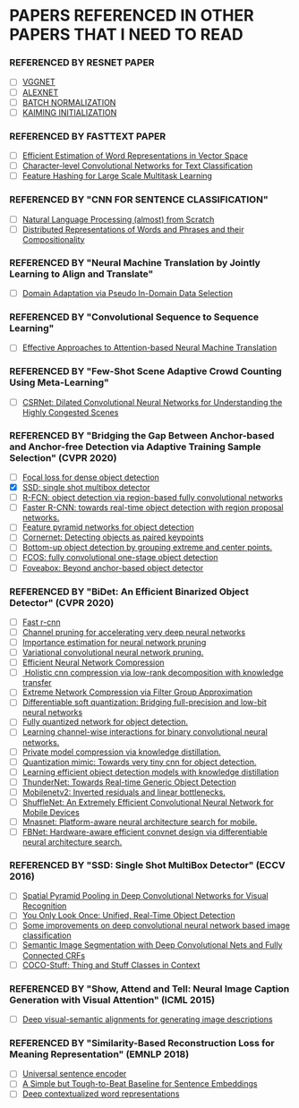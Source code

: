 # PAPERS REFERENCED IN OTHER PAPERS THAT I NEED TO READ

### REFERENCED BY RESNET PAPER
- [ ] [VGGNET](https://arxiv.org/pdf/1409.1556)
- [ ] [ALEXNET](https://papers.nips.cc/paper/4824-imagenet-classification-with-deep-convolutional-neural-networks.pdf)
- [ ] [BATCH NORMALIZATION](https://arxiv.org/pdf/1502.03167.pdf)
- [ ] [KAIMING INITIALIZATION](https://arxiv.org/abs/1502.01852)
  
### REFERENCED BY FASTTEXT PAPER
- [ ] [Efficient Estimation of Word Representations in Vector Space](https://arxiv.org/abs/1301.3781)
- [ ] [Character-level Convolutional Networks for Text Classification](https://papers.nips.cc/paper/5782-character-level-convolutional-networks-for-text-classification.pdf)
- [ ] [Feature Hashing for Large Scale Multitask Learning](https://alex.smola.org/papers/2009/Weinbergeretal09.pdf)

### REFERENCED BY "CNN FOR SENTENCE CLASSIFICATION"
- [ ] [Natural Language Processing (almost) from Scratch](https://arxiv.org/abs/1103.0398)
- [ ] [Distributed Representations of Words and Phrases and their Compositionality](https://arxiv.org/abs/1310.4546) 

### REFERENCED BY "Neural Machine Translation by Jointly Learning to Align and Translate"
- [ ] [Domain Adaptation via Pseudo In-Domain Data Selection](https://www.researchgate.net/publication/221012675_Domain_Adaptation_via_Pseudo_In-Domain_Data_Selection)

### REFERENCED BY "Convolutional Sequence to Sequence Learning"
- [ ] [Effective Approaches to Attention-based Neural Machine Translation](https://arxiv.org/pdf/1508.04025.pdf)

### REFERENCED BY "Few-Shot Scene Adaptive Crowd Counting Using Meta-Learning"
- [ ] [CSRNet: Dilated Convolutional Neural Networks for Understanding the Highly Congested Scenes](https://arxiv.org/abs/1802.10062)


### REFERENCED BY "Bridging the Gap Between Anchor-based and Anchor-free Detection via Adaptive Training Sample Selection" (CVPR 2020)

- [ ] [Focal loss for dense object detection](https://arxiv.org/abs/1708.02002)
- [X] [SSD: single shot multibox detector](https://arxiv.org/abs/1512.02325)
- [ ] [R-FCN: object detection via region-based fully convolutional networks](https://papers.nips.cc/paper/6465-r-fcn-object-detection-via-region-based-fully-convolutional-networks.pdf)
- [ ] [Faster R-CNN: towards real-time object detection with region proposal networks.](https://arxiv.org/abs/1506.01497)
- [ ] [Feature pyramid networks for object detection](https://arxiv.org/abs/1612.03144)
- [ ] [Cornernet: Detecting objects as paired keypoints](https://arxiv.org/abs/1808.01244)
- [ ] [Bottom-up object detection by grouping extreme and center points.](https://arxiv.org/abs/1901.08043)
- [ ] [FCOS: fully convolutional one-stage object detection](https://arxiv.org/abs/1904.01355)
- [ ] [Foveabox: Beyond anchor-based object detector](https://arxiv.org/abs/1904.03797)

### REFERENCED BY "BiDet: An Efficient Binarized Object Detector" (CVPR 2020)
- [ ] [Fast r-cnn](https://arxiv.org/abs/1504.08083)
- [ ] [Channel pruning for accelerating very deep neural networks](https://arxiv.org/abs/1707.06168)
- [ ] [Importance estimation for neural network pruning](https://arxiv.org/abs/1906.10771)
- [ ] [Variational convolutional neural network pruning.](http://openaccess.thecvf.com/content_CVPR_2019/papers/Zhao_Variational_Convolutional_Neural_Network_Pruning_CVPR_2019_paper.pdf)
- [ ] [Efficient Neural Network Compression](https://arxiv.org/abs/1811.12781)
- [ ] [ Holistic cnn compression via low-rank decomposition with knowledge transfer](https://ieeexplore.ieee.org/document/8478366)
- [ ] [Extreme Network Compression via Filter Group Approximation](https://arxiv.org/abs/1807.11254)
- [ ] [Differentiable soft quantization: Bridging full-precision and low-bit neural networks](https://arxiv.org/abs/1908.05033)
- [ ] [Fully quantized network for object detection.](http://openaccess.thecvf.com/content_CVPR_2019/papers/Li_Fully_Quantized_Network_for_Object_Detection_CVPR_2019_paper.pdf)
- [ ] [Learning channel-wise interactions for binary convolutional neural networks.](http://openaccess.thecvf.com/content_CVPR_2019/papers/Wang_Learning_Channel-Wise_Interactions_for_Binary_Convolutional_Neural_Networks_CVPR_2019_paper.pdf)
- [ ] [Private model compression via knowledge distillation.](https://arxiv.org/abs/1811.05072)
- [ ] [Quantization mimic: Towards very tiny cnn for object detection.](https://arxiv.org/abs/1805.02152)
- [ ] [Learning efficient object detection models with knowledge distillation](https://papers.nips.cc/paper/6676-learning-efficient-object-detection-models-with-knowledge-distillation.pdf)
- [ ] [ThunderNet: Towards Real-time Generic Object Detection](https://arxiv.org/abs/1903.11752)
- [ ] [Mobilenetv2: Inverted residuals and linear bottlenecks.](https://arxiv.org/abs/1801.04381)
- [ ] [ShuffleNet: An Extremely Efficient Convolutional Neural Network for Mobile Devices](https://arxiv.org/abs/1707.01083)
- [ ] [Mnasnet: Platform-aware neural architecture search for mobile.](https://arxiv.org/abs/1807.11626)
- [ ] [FBNet: Hardware-aware efficient convnet design via differentiable neural architecture search.](https://arxiv.org/abs/1812.03443)

### REFERENCED BY "SSD: Single Shot MultiBox Detector" (ECCV 2016)
- [ ] [Spatial Pyramid Pooling in Deep Convolutional Networks for Visual Recognition](https://arxiv.org/abs/1406.4729)
- [ ] [You Only Look Once: Unified, Real-Time Object Detection](https://arxiv.org/abs/1506.02640)
- [ ] [Some improvements on deep convolutional neural network based image classification](https://arxiv.org/abs/1312.5402)
- [ ] [Semantic Image Segmentation with Deep Convolutional Nets and Fully Connected CRFs](https://arxiv.org/abs/1412.7062)
- [ ] [COCO-Stuff: Thing and Stuff Classes in Context](https://arxiv.org/abs/1612.03716)

### REFERENCED BY "Show, Attend and Tell: Neural Image Caption Generation with Visual Attention" (ICML 2015)

- [ ] [Deep visual-semantic alignments for generating image descriptions](https://arxiv.org/abs/1412.2306)

### REFERENCED BY "Similarity-Based Reconstruction Loss for Meaning Representation" (EMNLP 2018)
- [ ] [Universal sentence encoder](https://arxiv.org/abs/1803.11175)
- [ ] [A Simple but Tough-to-Beat Baseline for Sentence Embeddings](https://openreview.net/forum?id=SyK00v5xx)
- [ ] [Deep contextualized word representations](https://arxiv.org/abs/1802.05365)